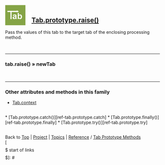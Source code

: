 <a name="top" ></a>

<img src="../img/tab-logo128.png" alt="Tab logo" align="left" style="float:left; margin-top:-22px;" height="66" /><img src="../img/1x1.png" align="left" style="float:left;" height="44" width="20" />
## [Tab.prototype.raise()][ref-tab.prototype.raise]

Pass the values of this tab to the target tab of the enclosing processing method.

<br />

---
### tab.raise() » newTab

<br />

---
### Other attributes and methods in this family

*   [Tab.context][ref-tab.context]
<br />
*   [Tab.prototype.catch()][ref-tab.prototype.catch]
*   [Tab.prototype.finally()][ref-tab.prototype.finally]
*   [Tab.prototype.try()][ref-tab.prototype.try]



<br /> Back to [Top] | [Project] | [Topics] | [Reference] / [Tab Prototype Methods][ref-tab-prototype-methods] <br />
[$$$$$ start of links $$$$$]: #

[top]:       #top                        "back to the top of this page."
[project]:   /doc/project.md#the-project "back to the 'Project' section."
[topics]:    /doc/topics.md#topics       "back to the 'Topics' section."
[reference]: /doc/reference.md#reference "back to the 'Reference' section."



[topic-the-basics]:                              /doc/topics.md#the-basics                                  "more topics under 'The Basics'"
[topic-where-are-tabs-helping]:                  /doc/topics.md#where-are-tabs-helping                      "more topics under 'Where Are Tabs Helping?'"
[topic-where-are-tabs-lacking]:                  /doc/topics.md#where-are-tabs-lacking                      "more topics under 'Where Are Tabs Lacking?'"
[topic-advanced-topics]:                         /doc/topics.md#advanced-topics                             "more topics under 'Advanced Topics'"

[topic-a-basic-tab]:                             /doc/topics/a-basic-tab.md#top                             "A Basic Tab: creating and using a basic Tab object."
[topic-a-basic-callback]:                        /doc/topics/a-basic-callback.md#top                        "A Basic Callback: using a Tab object to handle callbacks."
[topic-a-basic-pipeline]:                        /doc/topics/a-basic-pipeline.md#top                        "A Basic Pipeline: using Tab objects for pipelining."
[topic-a-basic-stream]:                          /doc/topics/a-basic-stream.md#top                          "A Basic Stream: using a Tab object to work with sequence of data elements."
[topic-a-basic-promise]:                         /doc/topics/a-basic-promise.md#top                         "A Basic Promise: using a Tab object as a promise."
[topic-basic-lazy-evaluation]:                   /doc/topics/basic-lazy-evaluation.md#top                   "Basic Lazy Evaluation: using a Tab object for lazy evaluation."
[topic-basic-concurrent-computing]:              /doc/topics/basic-concurrent-computing.md#top              "Basic Concurrent Computing: using a Tab object to handle concurrent computing."

[topic-clean-function-signatures]:               /doc/topics/clean-function-signatures.md#top               "Clean Function Signatures: using function signatures without callbacks."
[topic-shallow-callback-nesting]:                /doc/topics/shallow-callback-nesting.md#top                "Shallow Callback Nesting: avoiding deeply nested functions."
[topic-top-down-control-flow]:                   /doc/topics/top-down-control-flow.md#top                   "Top-Down Control Flow: turning inverted control-flow back around."
[topic-predictable-execution-order]:             /doc/topics/predictable-execution-order.md#top             "Predictable Execution Order: avoiding issues with immediate callbacks."
[topic-modular-decomposition]:                   /doc/topics/modular-decomposition.md#top                   "Modular Decomposition:  ..."
[topic-aspect-oriented-programming]:             /doc/topics/aspect-oriented-programming.md#top             "Aspect Oriented Programming: ..."
[topic-exception-style-error-propagation]:       /doc/topics/exception-style-error-propagation.md#top       "Exception Style Error Propagation: letting errors propagate through a sequence of processing tabs."

[topic-debugging-asynchronous-events]:           /doc/topics/debugging-asynchronous-events.md#top           "Debugging Asynchronous Events: ..."

[topic-scheduling]:                              /doc/topics/scheduling.md#top                              "Scheduling: ..."
[topic-streaming-caching-recording]:             /doc/topics/streaming-caching-recording.md#top             "Streaming, Caching, Recording: ..."
[topic-extending-tab]:                           /doc/topics/extending-tab.md#top                           "Extending Tab: ..."



[ref-tab-object]:                   /doc/reference.md#tab-object                       "more attributes and methods under 'Tab Object'"
[ref-tab-constructor]:              /doc/reference.md#tab-constructor                  "more attributes and methods under 'Tab Constructor'"
[ref-tab-constructor-attributes]:   /doc/reference.md#tab-constructor-attributes       "more attributes under 'Tab Constructor Attributes'"
[ref-tab-constructor-methods]:      /doc/reference.md#tab-constructor-methods          "more methods under 'Tab Constructor Methods'"
[ref-tab-prototype-methods]:        /doc/reference.md#tab-prototype-methods            "more methods under 'Tab Prototype Methods'"
[ref-tab-instance-methods]:         /doc/reference.md#tab-instance-methods             "more methods under 'Tab Instance Methods'"
[ref-tab.ext-object]:               /doc/reference.md#tabext-object                    "more attributes and methods under 'Tab.Ext Object'"
[ref-tab.ext-methods]:              /doc/reference.md#tabext-methods                   "more attributes and methods under 'Tab.Ext Methods'"

[ref-new-tab]:                      /doc/reference/new-tab.md#top                      "new Tab(): construct a new tab, encapsulate a given tab if requested."
[ref-tab]:                          /doc/reference/tab.md#top                          "Tab(): convert to a tab, create a new tab if required."

[ref-tab.context]:                  /doc/reference/tab.context.md#top                  "Tab.context: the execution context for a processor function."
[ref-tab.version]:                  /doc/reference/tab.version.md#top                  "Tab.version: the version of this Tab library."

[ref-tab.capture]:                  /doc/reference/tab.capture.md#top                  "Tab.capture(): create a function that uses a given tab to store another function's subject and arguments, and then executes the other function."
[ref-tab.construct]:                /doc/reference/tab.construct.md#top                "Tab.construct(): construct a new tab, encapsulate a given tab if requested."
[ref-tab.convert]:                  /doc/reference/tab.convert.md#top                  "Tab.convert(): convert to a tab, create a new tab if required."
[ref-tab.defer]:                    /doc/reference/tab.defer.md#top                    "Tab.defer(): create a function that uses a given tab to store another function's result."
[ref-tab.defer-return]:             /doc/reference/tab.defer-return.md#top             "Tab.deferReturn(): create a function that updates the value of a given tab."
[ref-tab.defer-throw]:              /doc/reference/tab.defer-throw.md#top              "Tab.deferThrow(): create a function that puts a given tab in the failed state."
[ref-tab.is-tab]:                   /doc/reference/tab.is-tab.md#top                   "Tab.isTab(): was the given object created by this Tab constructor?"
[ref-tab.new-return]:               /doc/reference/tab.new-return.md#top               "Tab.newReturn(): create a new tab that is initialized with a given value."
[ref-tab.new-throw]:                /doc/reference/tab.new-throw.md#top                "Tab.newThrow(): create a new tab that is put in the failed state."
[ref-tab.trace]:                    /doc/reference/tab.trace.md#top                    "Tab.trace(): create a function that uses a given tab to store another function's subject, arguments, and result."

[ref-tab.prototype.catch]:          /doc/reference/tab.prototype.catch.md#top          "Tab.prototype.catch(): process 'thrown' notifications for this tab and create a new tab with the result."
[ref-tab.prototype.finally]:        /doc/reference/tab.prototype.finally.md#top        "Tab.prototype.finally(): process 'returned' and 'thrown' notifications for this tab and create a new tab with the result."
[ref-tab.prototype.has-returned]:   /doc/reference/tab.prototype.has-returned.md#top   "Tab.prototype.hasReturned(): has this tab an update value?"
[ref-tab.prototype.has-thrown]:     /doc/reference/tab.prototype.has-thrown.md#top     "Tab.prototype.hasThrown(): has this tab thrown an error?"
[ref-tab.prototype.raise]:          /doc/reference/tab.prototype.has-raise.md#top      "Tab.prototype.raise(): pass the values of this tab to the target tab of the enclosing processing method."
[ref-tab.prototype.return]:         /doc/reference/tab.prototype.return.md#top         "Tab.prototype.return(): update the value of this tab."
[ref-tab.prototype.throw]:          /doc/reference/tab.prototype.throw.md#top          "Tab.prototype.throw(): put this tab in the failed state."
[ref-tab.prototype.to-string]:      /doc/reference/tab.prototype.to-string.md#top      "Tab.prototype.toString(): get a string representation for this tab."
[ref-tab.prototype.try]:            /doc/reference/tab.prototype.try.md#top            "Tab.prototype.try(): process 'returned' notifications for this tab and create a new tab with the result."
[ref-tab.prototype.value-of]:       /doc/reference/tab.prototype.value-of.md#top       "Tab.prototype.valueOf(): get the principal value of this tab."

[ref-tab.ext]:                      /doc/reference/tab.ext.md#top                      "Tab.Ext: resources for extending the Tab library."

[ref-tab.ext.context.pop]:          /doc/reference/tab.ext.context.pop.md#top          "Tab.Ext.context.pop(): the basic method to re-instate the previous execution context."
[ref-tab.ext.context.push]:         /doc/reference/tab.ext.context.push.md#top         "Tab.Ext.context.push(): the basic method to create a new execution context."
[ref-tab.ext.defer]:                /doc/reference/tab.ext.defer.md#top                "Tab.Ext.defer(): the basic method to create deferred functions."
[ref-tab.ext.initialize]:           /doc/reference/tab.ext.initialize.md#top           "Tab.Ext.initialize(): the basic method to initialize methods that process notifications from a tab."
[ref-tab.ext.return]:               /doc/reference/tab.ext.return.md#top               "Tab.Ext.return(): the basic method to update the value of a tab."
[ref-tab.ext.subscribe]:            /doc/reference/tab.ext.subscribe.md#top            "Tab.Ext.subscribe(): the basic method to subscribe to notifications from a tab."
[ref-tab.ext.throw]:                /doc/reference/tab.ext.throw.md#top                "Tab.Ext.throw(): the basic method to set a tab in the failed state."
